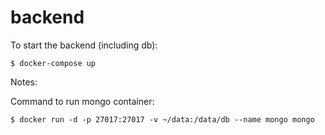 # backend

To start the backend (including db):

`$ docker-compose up`

Notes:

Command to run mongo container:

`$ docker run -d -p 27017:27017 -v ~/data:/data/db --name mongo mongo`
